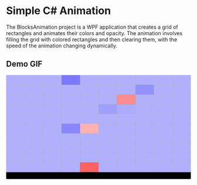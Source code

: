 # Simple C# Animation

The BlocksAnimation project is a WPF application that creates a grid of rectangles and animates their colors and opacity. The animation involves filling the grid with colored rectangles and then clearing them, with the speed of the animation changing dynamically.



## Demo GIF

<img alt="Demo Video" src="./res/demo.gif"/>

